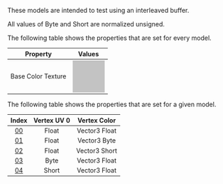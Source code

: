 These models are intended to test using an interleaved buffer.  

All values of Byte and Short are normalized unsigned.  

The following table shows the properties that are set for every model.  


Property | **Values**
:---: | :---:
Base Color Texture | <img src="Textures/BaseColor_Grey.png" height="72" width="72" align="middle">


The following table shows the properties that are set for a given model.  


Index | Vertex UV 0 | Vertex Color
:---: | :---: | :---:
[00](Buffer_Interleaved_00.gltf) | Float | Vector3 Float
[01](Buffer_Interleaved_01.gltf) | Float | Vector3 Byte
[02](Buffer_Interleaved_02.gltf) | Float | Vector3 Short
[03](Buffer_Interleaved_03.gltf) | Byte | Vector3 Float
[04](Buffer_Interleaved_04.gltf) | Short | Vector3 Float
 
